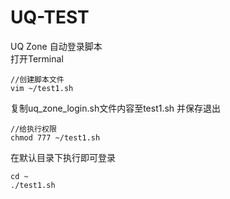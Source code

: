 # UQ-TEST
UQ Zone 自动登录脚本 \
打开Terminal
```
//创建脚本文件
vim ~/test1.sh
```
复制uq_zone_login.sh文件内容至test1.sh 并保存退出
```
//给执行权限
chmod 777 ~/test1.sh
```
在默认目录下执行即可登录
```
cd ~
./test1.sh
```
